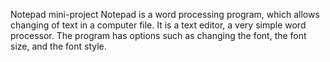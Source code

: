 Notepad
mini-project
Notepad is a word processing program, which allows changing of text in a computer file.
It is a text editor, a very simple word processor.
The program has options such as changing the font, the font size, and the font style.
